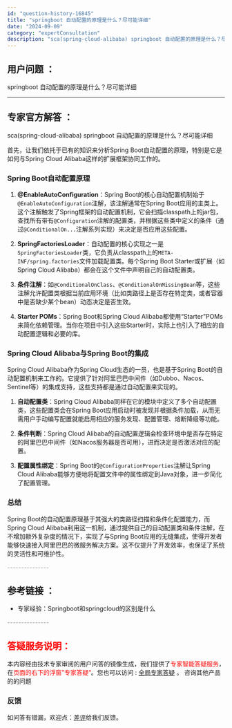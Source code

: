 ```yaml
---
id: "question-history-16845"
title: "springboot 自动配置的原理是什么？尽可能详细"
date: "2024-09-09"
category: "expertConsultation"
description: "sca(spring-cloud-alibaba) springboot 自动配置的原理是什么？尽可能详细首先，让我们依托于已有的知识来分析Spring Boot自动配置的原理，特别是它是如何与Spring Cloud Alibaba这样的扩展框架协同工作的。### Spring Boot自动配置原"
---
```


## 用户问题 ： 
 springboot 自动配置的原理是什么？尽可能详细  

---------------
## 专家官方解答 ：

sca(spring-cloud-alibaba) springboot 自动配置的原理是什么？尽可能详细

首先，让我们依托于已有的知识来分析Spring Boot自动配置的原理，特别是它是如何与Spring Cloud Alibaba这样的扩展框架协同工作的。

### Spring Boot自动配置原理

1. **@EnableAutoConfiguration**：Spring Boot的核心自动配置机制始于`@EnableAutoConfiguration`注解，该注解通常在Spring Boot应用的主类上。这个注解触发了Spring框架的自动配置机制，它会扫描classpath上的jar包，查找所有带有`@Configuration`注解的配置类，并根据这些类中定义的条件（通过`@ConditionalOn...`注解系列实现）来决定是否应用这些配置。

2. **SpringFactoriesLoader**：自动配置的核心实现之一是`SpringFactoriesLoader`类，它负责从classpath上的`META-INF/spring.factories`文件加载配置类。每个Spring Boot Starter或扩展（如Spring Cloud Alibaba）都会在这个文件中声明自己的自动配置类。

3. **条件注解**：如`@ConditionalOnClass`、`@ConditionalOnMissingBean`等，这些注解允许配置类根据当前应用环境（比如类路径上是否存在特定类，或者容器中是否缺少某个bean）动态决定是否生效。

4. **Starter POMs**：Spring Boot和Spring Cloud Alibaba都使用“Starter”POMs来简化依赖管理。当你在项目中引入这些Starter时，实际上也引入了相应的自动配置逻辑和必要的库。

### Spring Cloud Alibaba与Spring Boot的集成

Spring Cloud Alibaba作为Spring Cloud生态的一员，也是基于Spring Boot的自动配置机制来工作的。它提供了针对阿里巴巴中间件（如Dubbo、Nacos、Sentinel等）的集成支持，这些支持都是通过自动配置来实现的。

1. **自动配置类**：Spring Cloud Alibaba同样在它的模块中定义了多个自动配置类，这些配置类会在Spring Boot应用启动时被发现并根据条件加载，从而无需用户手动编写配置就能启用相应的服务发现、配置管理、熔断降级等功能。

2. **条件判断**：Spring Cloud Alibaba的自动配置逻辑会检查环境中是否存在特定的阿里巴巴中间件（如Nacos服务器是否可用），进而决定是否激活对应的配置。

3. **配置属性绑定**：Spring Boot的`@ConfigurationProperties`注解让Spring Cloud Alibaba能够方便地将配置文件中的属性绑定到Java对象，进一步简化了配置管理。

### 总结

Spring Boot的自动配置原理基于其强大的类路径扫描和条件化配置能力，而Spring Cloud Alibaba利用这一机制，通过提供自己的自动配置类和条件注解，在不增加额外复杂度的情况下，实现了与Spring Boot应用的无缝集成，使得开发者能够快速接入阿里巴巴的微服务解决方案。这不仅提升了开发效率，也保证了系统的灵活性和可维护性。


<font color="#949494">---------------</font> 


## 参考链接 ：

* 专家经验：Springboot和springcloud的区别是什么 


 <font color="#949494">---------------</font> 
 


## <font color="#FF0000">答疑服务说明：</font> 

本内容经由技术专家审阅的用户问答的镜像生成，我们提供了<font color="#FF0000">专家智能答疑服务</font>，在<font color="#FF0000">页面的右下的浮窗”专家答疑“</font>。您也可以访问 : [全局专家答疑](https://answer.opensource.alibaba.com/docs/intro) 。 咨询其他产品的的问题

### 反馈
如问答有错漏，欢迎点：[差评](https://ai.nacos.io/user/feedbackByEnhancerGradePOJOID?enhancerGradePOJOId=16864)给我们反馈。
